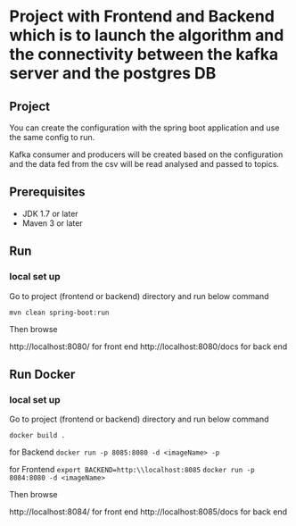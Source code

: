 # Project with Frontend and Backend which is to launch the algorithm and the connectivity between the kafka server and the postgres DB

## Project
You can create the configuration with the spring boot application and use the same config to run.

Kafka consumer and producers will be created based on the configuration and the data fed from the csv will be read analysed and passed to topics. 

## Prerequisites

- JDK 1.7 or later
- Maven 3 or later

## Run
### local set up
Go to project (frontend or backend) directory and run below command

```mvn clean spring-boot:run```

Then browse

http://localhost:8080/ for front end
http://localhost:8080/docs for back end

## Run Docker
### local set up
Go to project (frontend or backend) directory and run below command

```docker build .```

for Backend
```docker run -p 8085:8080 -d <imageName> -p```


for Frontend
```export BACKEND=http:\\localhost:8085```
```docker run -p 8084:8080 -d <imageName>```

Then browse

http://localhost:8084/ for front end
http://localhost:8085/docs for back end
